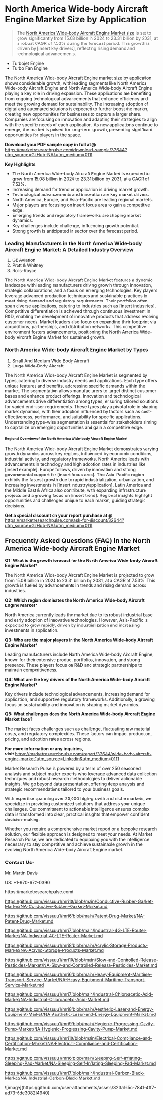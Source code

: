 <h1>North America Wide-body Aircraft Engine Market&nbsp;Size by Application</h1><blockquote><p>The <a href="https://marketresearchpulse.com/download-sample/32644?utm_source=GitHub-NA&amp;utm_medium=0111">North America Wide-body Aircraft Engine Market size</a> is set to grow significantly from 15.08 billion in 2024 to 23.31 billion by 2031, at a robust CAGR of 7.53% during the forecast period. This growth is driven by [insert key drivers], reflecting rising demand and technological advancements.</p></blockquote><ul><li>Turbojet Engine <li> Turbo Fan Engine</li></ul><p>The North America Wide-body Aircraft Engine market size by application shows considerable growth, with leading segments like North America Wide-body Aircraft Engine and North America Wide-body Aircraft Engine playing a key role in driving expansion. These applications are benefiting from ongoing technological advancements that enhance efficiency and meet the growing demand for sustainability. The increasing adoption of digital and automated solutions is expected to further boost the market, creating new opportunities for businesses to capture a larger share. Companies are focusing on innovation and adapting their strategies to align with the specific needs of each application. As new applications continue to emerge, the market is poised for long-term growth, presenting significant opportunities for players in the space.</p><p><strong>Download your PDF sample copy in full at @ </strong><a href="https://marketresearchpulse.com/download-sample/32644?utm_source=GitHub-NA&amp;utm_medium=0111">https://marketresearchpulse.com/download-sample/32644?utm_source=GitHub-NA&amp;utm_medium=0111</a></p><p><strong>Key Highlights: </strong></p><ul><li>The North America Wide-body Aircraft Engine Market is expected to grow from 15.08 billion in 2024 to 23.31 billion by 2031, at a CAGR of 7.53%.</li><li>Increasing demand for trend or application is driving market growth.</li><li>Technological advancements and innovation are key market drivers.</li><li>North America, Europe, and Asia-Pacific are leading regional markets.</li><li>Major players are focusing on insert focus area to gain a competitive edge.</li><li>Emerging trends and regulatory frameworks are shaping market dynamics.</li><li>Key challenges include challenge, influencing growth potential.</li><li>Strong growth is anticipated in sector over the forecast period.</li></ul><h3>Leading Manufacturers in the North America Wide-body Aircraft Engine Market: A Detailed Industry Overview</h3><ol><li>GE Aviation</li><li>Pratt & Whitney</li><li>Rolls-Royce</li></ol><div class="flex max-w-full flex-col flex-grow"><div class="min-h-8 text-message flex w-full flex-col items-end gap-2 whitespace-normal break-words [.text-message+&amp;]:mt-5" dir="auto" data-message-author-role="assistant" data-message-id="fd8432e4-4910-450d-b182-61b7bfb0a01f" data-message-model-slug="gpt-4o"><div class="flex w-full flex-col gap-1 empty:hidden first:pt-[3px]"><div class="markdown prose w-full break-words dark:prose-invert light"><p>The North America Wide-body Aircraft Engine Market features a dynamic landscape with leading manufacturers driving growth through innovation, strategic collaborations, and a focus on emerging technologies. Key players leverage advanced production techniques and sustainable practices to meet rising demand and regulatory requirements. Their portfolios often span diverse applications, catering to industries such as [insert industries]. Competitive differentiation is achieved through continuous investment in R&amp;D, enabling the development of innovative products that address evolving customer needs. Market leaders also focus on expanding their footprint via acquisitions, partnerships, and distribution networks. This competitive environment fosters advancements, positioning the North America Wide-body Aircraft Engine Market for sustained growth.</p></div></div></div></div><h3>North America Wide-body Aircraft Engine Market by Types</h3><ol><li>Small And Medium Wide Body Aircraft <li> Large Wide-Body Aircraft</li></ol><div class="flex max-w-full flex-col flex-grow"><div class="min-h-8 text-message flex w-full flex-col items-end gap-2 whitespace-normal break-words [.text-message+&amp;]:mt-5" dir="auto" data-message-author-role="assistant" data-message-id="084470be-0bb7-4664-bddf-5156b4f41249" data-message-model-slug="gpt-4o-mini"><div class="flex w-full flex-col gap-1 empty:hidden first:pt-[3px]"><div class="markdown prose w-full break-words dark:prose-invert light"><p>The North America Wide-body Aircraft Engine Market is segmented by types, catering to diverse industry needs and applications. Each type offers unique features and benefits, addressing specific demands within the market. The segmentation allows manufacturers to target distinct customer bases and enhance product offerings. Innovation and technological advancements drive differentiation among types, ensuring tailored solutions for varied end-user requirements. These types play a pivotal role in shaping market dynamics, with their adoption influenced by factors such as cost-effectiveness, performance, and suitability for specific applications. Understanding type-wise segmentation is essential for stakeholders aiming to capitalize on emerging opportunities and gain a competitive edge.</p></div></div></div></div><h3><span style="font-size: 11px;">Regional Overview of the North America Wide-body Aircraft Engine Market</span></h3><div class="flex max-w-full flex-col flex-grow"><div class="min-h-8 text-message flex w-full flex-col items-end gap-2 whitespace-normal break-words [.text-message+&amp;]:mt-5" dir="auto" data-message-author-role="assistant" data-message-id="e9038762-ce64-4e30-91c9-9bd413514231" data-message-model-slug="gpt-4o-mini"><div class="flex w-full flex-col gap-1 empty:hidden first:pt-[3px]"><div class="markdown prose w-full break-words dark:prose-invert light"><p>The North America Wide-body Aircraft Engine Market demonstrates varying growth dynamics across key regions, influenced by economic conditions, industrial activity, and regulatory frameworks. North America leads with advancements in technology and high adoption rates in industries like [insert example]. Europe follows, driven by innovation and strong governmental support for [insert focus area]. The Asia-Pacific region exhibits the fastest growth due to rapid industrialization, urbanization, and increasing investments in [insert industry/application]. Latin America and the Middle East &amp; Africa also contribute, with expanding infrastructure projects and a growing focus on [insert trend]. Regional insights highlight opportunities and challenges unique to each market, guiding strategic decisions.</p></div></div></div></div><p><strong>Get a special discount on your report purchase at @ </strong><a href="https://marketresearchpulse.com/ask-for-discount/32644?utm_source=GitHub-NA&amp;utm_medium=0111">https://marketresearchpulse.com/ask-for-discount/32644?utm_source=GitHub-NA&amp;utm_medium=0111</a></p><h2>Frequently Asked Questions (FAQ) in the North America Wide-body Aircraft Engine Market</h2><p><strong>Q1: What is the growth forecast for the North America Wide-body Aircraft Engine Market?</strong></p><p>The North America Wide-body Aircraft Engine Market is projected to grow from 15.08 billion in 2024 to 23.31 billion by 2031, at a CAGR of 7.53%. This growth is fueled by advancements in trends and rising demand across industries.</p><p><strong>Q2: Which region dominates the North America Wide-body Aircraft Engine Market?</strong></p><p>North America currently leads the market due to its robust industrial base and early adoption of innovative technologies. However, Asia-Pacific is expected to grow rapidly, driven by industrialization and increasing investments in application.</p><p><strong>Q3: Who are the major players in the North America Wide-body Aircraft Engine Market?</strong></p><p>Leading manufacturers include North America Wide-body Aircraft Engine, known for their extensive product portfolios, innovation, and strong presence. These players focus on R&amp;D and strategic partnerships to maintain competitiveness.</p><p><strong>Q4: What are the key drivers of the North America Wide-body Aircraft Engine Market?</strong></p><p>Key drivers include technological advancements, increasing demand for application, and supportive regulatory frameworks. Additionally, a growing focus on sustainability and innovation is shaping market dynamics.</p><p><strong>Q5: What challenges does the North America Wide-body Aircraft Engine Market face?</strong></p><p>The market faces challenges such as challenge, fluctuating raw material costs, and regulatory complexities. These factors can impact production, pricing, and adoption rates across regions.</p><p><strong>For more information or any inquiries, visit&nbsp;</strong><a href="https://marketresearchpulse.com/report/32644/wide-body-aircraft-engine-market?utm_source=Linkedin&utm_medium=0111">https://marketresearchpulse.com/report/32644/wide-body-aircraft-engine-market?utm_source=Linkedin&utm_medium=0111</a></p><p>Market Research Pulse is powered by a team of over 250 seasoned analysts and subject matter experts who leverage advanced data collection techniques and robust research methodologies to deliver actionable insights. We go beyond data presentation, offering deep analysis and strategic recommendations tailored to your business goals.</p><p>With expertise spanning over 25,000 high-growth and niche markets, we specialize in providing customized solutions that address your unique challenges. Our commitment to actionable intelligence ensures complex data is transformed into clear, practical insights that empower confident decision-making.</p><p>Whether you require a comprehensive market report or a bespoke research solution, our flexible approach is designed to meet your needs. At Market Research Pulse, we are dedicated to equipping you with the intelligence necessary to stay competitive and achieve sustainable growth in the evolving North America Wide-body Aircraft Engine market.</p><h3><strong>Contact Us-</strong></h3><p>Mr. Martin Davis</p><p>US: +1-970-672-0390</p><p>https://marketresearchpulse.com/</p><p><a href="https://github.com/vissuuu1/mri10/blob/main/Conductive-Rubber-Gasket-Market/NA-Conductive-Rubber-Gasket-Market.md">https://github.com/vissuuu1/mri10/blob/main/Conductive-Rubber-Gasket-Market/NA-Conductive-Rubber-Gasket-Market.md</a></p><p><a href="https://github.com/vissuuu1/mri6/blob/main/Patent-Drug-Market/NA-Patent-Drug-Market.md">https://github.com/vissuuu1/mri6/blob/main/Patent-Drug-Market/NA-Patent-Drug-Market.md</a></p><p><a href="https://github.com/vissuuu1/mri7/blob/main/lndustrial-4G-LTE-Router-Market/NA-lndustrial-4G-LTE-Router-Market.md">https://github.com/vissuuu1/mri7/blob/main/lndustrial-4G-LTE-Router-Market/NA-lndustrial-4G-LTE-Router-Market.md</a></p><p><a href="https://github.com/vissuuu1/mri8/blob/main/Acrylic-Storage-Products-Market/NA-Acrylic-Storage-Products-Market.md">https://github.com/vissuuu1/mri8/blob/main/Acrylic-Storage-Products-Market/NA-Acrylic-Storage-Products-Market.md</a></p><p><a href="https://github.com/vissuuu1/mri10/blob/main/Slow-and-Controlled-Release-Pesticides-Market/NA-Slow-and-Controlled-Release-Pesticides-Market.md">https://github.com/vissuuu1/mri10/blob/main/Slow-and-Controlled-Release-Pesticides-Market/NA-Slow-and-Controlled-Release-Pesticides-Market.md</a></p><p><a href="https://github.com/vissuuu1/mri6/blob/main/Heavy-Equipment-Maritime-Transport-Service-Market/NA-Heavy-Equipment-Maritime-Transport-Service-Market.md">https://github.com/vissuuu1/mri6/blob/main/Heavy-Equipment-Maritime-Transport-Service-Market/NA-Heavy-Equipment-Maritime-Transport-Service-Market.md</a></p><p><a href="https://github.com/vissuuu1/mri7/blob/main/Industrial-Chloroacetic-Acid-Market/NA-Industrial-Chloroacetic-Acid-Market.md">https://github.com/vissuuu1/mri7/blob/main/Industrial-Chloroacetic-Acid-Market/NA-Industrial-Chloroacetic-Acid-Market.md</a></p><p><a href="https://github.com/vissuuu1/mri8/blob/main/Aesthetic-Laser-and-Energy-Equipment-Market/NA-Aesthetic-Laser-and-Energy-Equipment-Market.md">https://github.com/vissuuu1/mri8/blob/main/Aesthetic-Laser-and-Energy-Equipment-Market/NA-Aesthetic-Laser-and-Energy-Equipment-Market.md</a></p><p><a href="https://github.com/vissuuu1/mri9/blob/main/Hygienic-Progressing-Cavity-Pump-Market/NA-Hygienic-Progressing-Cavity-Pump-Market.md">https://github.com/vissuuu1/mri9/blob/main/Hygienic-Progressing-Cavity-Pump-Market/NA-Hygienic-Progressing-Cavity-Pump-Market.md</a></p><p><a href="https://github.com/vissuuu1/mri10/blob/main/Electrical-Compliance-and-Certification-Market/NA-Electrical-Compliance-and-Certification-Market.md">https://github.com/vissuuu1/mri10/blob/main/Electrical-Compliance-and-Certification-Market/NA-Electrical-Compliance-and-Certification-Market.md</a></p><p><a href="https://github.com/vissuuu1/mri6/blob/main/Sleeping-Self-Inflating-Sleeping-Pad-Market/NA-Sleeping-Self-Inflating-Sleeping-Pad-Market.md">https://github.com/vissuuu1/mri6/blob/main/Sleeping-Self-Inflating-Sleeping-Pad-Market/NA-Sleeping-Self-Inflating-Sleeping-Pad-Market.md</a></p><p><a href="https://github.com/vissuuu1/mri7/blob/main/Industrial-Carbon-Black-Market/NA-Industrial-Carbon-Black-Market.md">https://github.com/vissuuu1/mri7/blob/main/Industrial-Carbon-Black-Market/NA-Industrial-Carbon-Black-Market.md</a></p>
![image](https://github.com/user-attachments/assets/323a165c-7841-4ff7-ad73-6de308214940)
